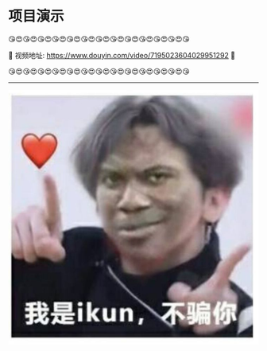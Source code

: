 # 项目演示

😘😍😘😍😘😍😘😍😘😍😘😍😘😍😘😍😘😍😘😍😘😍😘😍😘

💖 视频地址: https://www.douyin.com/video/7195023604029951292 💖

😘😍😘😍😘😍😘😍😘😍😘😍😘😍😘😍😘😍😘😍😘😍😘😍😘

------

![](./source/images/kun.jpg)